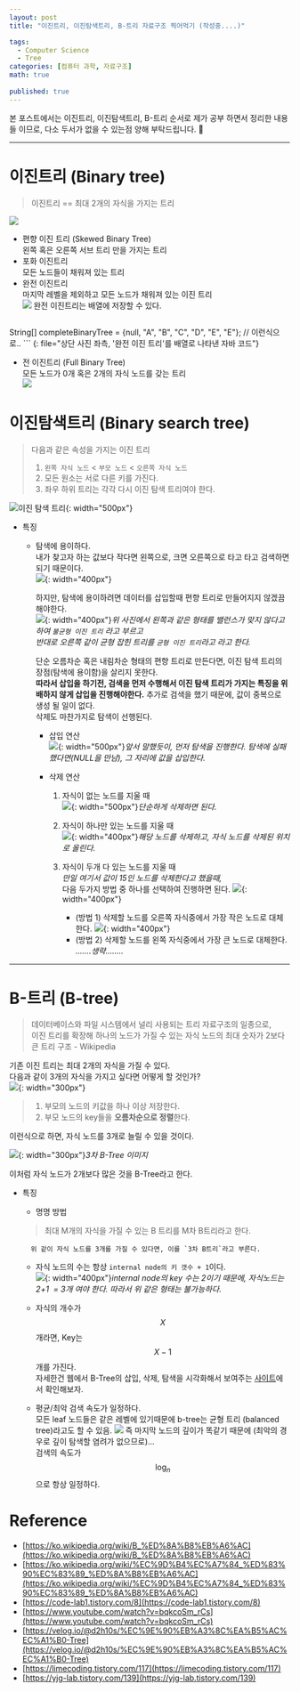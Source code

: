 ```yaml
---
layout: post
title: "이진트리, 이진탐색트리, B-트리 자료구조 찍어먹기 (작성중....)"

tags:
  - Computer Science
  - Tree
categories: [컴퓨터 과학, 자료구조]
math: true
  
published: true
---
```


본 포스트에서는 이진트리, 이진탐색트리, B-트리 순서로 제가 공부 하면서 정리한 내용들 이므로, 다소 두서가 없을 수 있는점 양해 부탁드립니다. 🥹

--- 
# 이진트리 (Binary tree)
> 이진트리 == 최대 2개의 자식을 가지는 트리  

![](/assets/2023-07-22/tree_collect.jpg)
- 편향 이진 트리 (Skewed Binary Tree)  
	왼쪽 혹은 오른쪽 서브 트리 만을 가지는 트리  
- 포화 이진트리  
	모든 노드들이 채워져 있는 트리  
- 완전 이진트리  
	마지막 레벨을 제외하고 모든 노드가 채워져 있는 이진 트리  
	![](/assets/2023-07-22/complete_binary_tree.png)
	완전 이진트리는 배열에 저장할 수 있다.  
	```java
String[] completeBinaryTree = {null, "A", "B", "C", "D", "E", "E"}; // 이런식으로.. 
	```
	{: file="상단 사진 좌측, '완전 이진 트리'를 배열로 나타낸 자바 코드"}
- 전 이진트리 (Full Binary Tree)  
	모든 노드가 0개 혹은 2개의 자식 노드를 갖는 트리  
	![](/assets/2023-07-22/full_binary_tree_example.png)

# 이진탐색트리 (Binary search tree)
> 다음과 같은 속성을 가지는 이진 트리  
> 1. `왼쪽 자식 노드` < `부모 노드` < `오른쪽 자식 노드`  
> 2. 모든 원소는 서로 다른 키를 가진다.  
> 3. 좌우 하위 트리는 각각 다시 이진 탐색 트리여야 한다.  

![이진 탐색 트리](/assets/2023-07-22/bst.jpg){: width="500px"}
- 특징
	- 탐색에 용이하다.  
		내가 찾고자 하는 값보다 작다면 왼쪽으로, 크면 오른쪽으로 타고 타고 검색하면 되기 때문이다.  
		![](/assets/2023-07-22/bst_search.png){: width="400px"}
		
		하지만, 탐색에 용이하려면 데이터를 삽입할때 편향 트리로 만들어지지 않겠끔 해야한다.  
		![](/assets/2023-07-22/skewed_binary_tree_example.png){: width="400px"}_위 사진에서 왼쪽과 같은 형태를 밸런스가 맞지 않다고 하여 `불균형 이진 트리` 라고 부르고  
		반대로 오른쪽 같이 균형 잡힌 트리를 `균형 이진 트리`라고 라고 한다._
		
		단순 오름차순 혹은 내림차순 형태의 편향 트리로 만든다면, 이진 탐색 트리의 장점(탐색에 용이함)을 살리지 못한다.  
		**따라서 삽입을 하기전, 검색을 먼저 수행해서 이진 탐색 트리가 가지는 특징을 위배하지 않게 삽입을 진행해야한다.**  추가로 검색을 했기 때문에, 값이 중복으로 생성 될 일이 없다.  
		삭제도 마찬가지로 탐색이 선행된다.
		
		- 삽입 연산  
		![](/assets/2023-07-22/binary_search_step.png){: width="500px"}_앞서 말했듯이, 먼저 탐색을 진행한다. 탐색에 실패 했다면(NULL을 만남), 그 자리에 값을 삽입한다._
		
		- 삭제 연산  
			1. 자식이 없는 노드를 지울 때  
				![](/assets/2023-07-22/remove_bst_1.png){: width="500px"}_단순하게 삭제하면 된다._
				
			1. 자식이 하나만 있는 노드를 지울 때  
				![](/assets/2023-07-22/remove_bst_2.png){: width="400px"}_해당 노드를 삭제하고, 자식 노드를 삭제된 위치로 올린다._
				
			3. 자식이 두개 다 있는 노드를 지울 때  
				*만일 여기서 값이 15인 노드를 삭제한다고 했을때,*  
				다음 두가지 방법 중 하나를 선택하여 진행하면 된다.
				![](/assets/2023-07-22/situlation_bst_remove.png){: width="400px"}  
				- (방법 1) 삭제할 노드를 오른쪽 자식중에서 가장 작은 노드로 대체한다.
					![](/assets/2023-07-22/situlation_bst_remove_1.png){: width="400px"}
				- (방법 2) 삭제할 노드를 왼쪽 자식중에서 가장 큰 노드로 대체한다.  
					_.......생략........_
				
---

# B-트리 (B-tree)
> 데이터베이스와 파일 시스템에서 널리 사용되는 트리 자료구조의 일종으로,  
> 이진 트리를 확장해 하나의 노드가 가질 수 있는 자식 노드의 최대 숫자가 2보다 큰 트리 구조 - Wikipedia

기존 이진 트리는 최대 2개의 자식을 가질 수 있다.  
다음과 같이 3개의 자식을 가지고 싶다면 어떻게 할 것인가?  
![](/assets/2023-07-22/3_child_tree.jpg){: width="300px"}  

> 1. 부모의 노드의 키값을 하나 이상 저장한다.
> 2. 부모 노드의 key들을 **오름차순으로 정렬**한다.

이런식으로 하면, 자식 노드를 3개로 늘릴 수 있을 것이다.

![](/assets/2023-07-22/3_child_tree_2.jpg){: width="300px"}_3차 B-Tree 이미지_

이처럼 자식 노드가 2개보다 많은 것을 B-Tree라고 한다.

- 특징
	- 명명 방법  
	> 최대 M개의 자식을 가질 수 있는 B 트리를 M차 B트리라고 한다.  

		위 같이 자식 노드를 3개를 가질 수 있다면, 이를 `3차 B트리`라고 부른다.  
	-  자식 노드의 수는 항상 `internal node의 키 갯수 + 1`이다.  
		![](/assets/2023-07-22/internal_node_plus1.png){: width="400px"}_internal node의 key 수는 2이기 때문에, 자식노드는 2+1  = 3개 여야 한다. 따라서 위 같은 형태는 불가능하다._
		
	- 자식의 개수가 $$ X $$개라면, Key는 $$ X-1 $$개를 가진다.  
			자세한건 웹에서 B-Tree의 삽입, 삭제, 탐색을 시각화해서 보여주는 [사이트](https://www.cs.usfca.edu/~galles/visualization/BTree.html)에서 확인해보자.  
	-  평균/최악 검색 속도가 일정하다.  
			모든 leaf 노드들은 같은 레벨에 있기때문에 b-tree는 균형 트리 (balanced tree)라고도 할 수 있음. 
			![](/assets/2023-07-22/btree_leaf_level_all_same.jpg)
			즉 마지막 노드의 깊이가 똑같기 때문에 (최악의 경우로 깊이 탐색할 염려가 없으므로)...  
			검색의 속도가 $$\log_n$$ 으로 항상 일정하다.



# Reference
- [https://ko.wikipedia.org/wiki/B_%ED%8A%B8%EB%A6%AC](https://ko.wikipedia.org/wiki/B_%ED%8A%B8%EB%A6%AC)  
- [https://ko.wikipedia.org/wiki/%EC%9D%B4%EC%A7%84_%ED%83%90%EC%83%89_%ED%8A%B8%EB%A6%AC](https://ko.wikipedia.org/wiki/%EC%9D%B4%EC%A7%84_%ED%83%90%EC%83%89_%ED%8A%B8%EB%A6%AC)  
- [https://code-lab1.tistory.com/8](https://code-lab1.tistory.com/8)  
- [https://www.youtube.com/watch?v=bqkcoSm_rCs](https://www.youtube.com/watch?v=bqkcoSm_rCs)  
- [https://velog.io/@d2h10s/%EC%9E%90%EB%A3%8C%EA%B5%AC%EC%A1%B0-Tree](https://velog.io/@d2h10s/%EC%9E%90%EB%A3%8C%EA%B5%AC%EC%A1%B0-Tree)  
- [https://limecoding.tistory.com/117](https://limecoding.tistory.com/117)  
- [https://yjg-lab.tistory.com/139](https://yjg-lab.tistory.com/139)  
